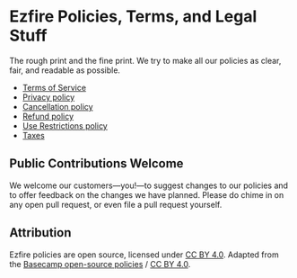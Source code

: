 # Ezfire Policies, Terms, and Legal Stuff

The rough print and the fine print. We try to make all our policies as clear, fair, and readable as possible.

- [Terms of Service](docs/terms-of-service.md)
- [Privacy policy](docs/privacy-policy.md)
- [Cancellation policy](docs/cancellation.md)
- [Refund policy](docs/refund.md)
- [Use Restrictions policy](docs/abuse.md)
- [Taxes](docs/taxes.md)

## Public Contributions Welcome

We welcome our customers—you!—to suggest changes to our policies and to offer feedback on the changes we have planned. Please do chime in on any open pull request, or even file a pull request yourself.

## Attribution

Ezfire policies are open source, licensed under [CC BY 4.0](https://creativecommons.org/licenses/by/4.0/). Adapted from the [Basecamp open-source policies](https://github.com/basecamp/policies) / [CC BY 4.0](https://creativecommons.org/licenses/by/4.0/).
